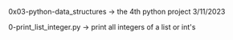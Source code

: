 
0x03-python-data_structures -> the 4th python project 3/11/2023


0-print_list_integer.py -> print all integers of a list or int's
